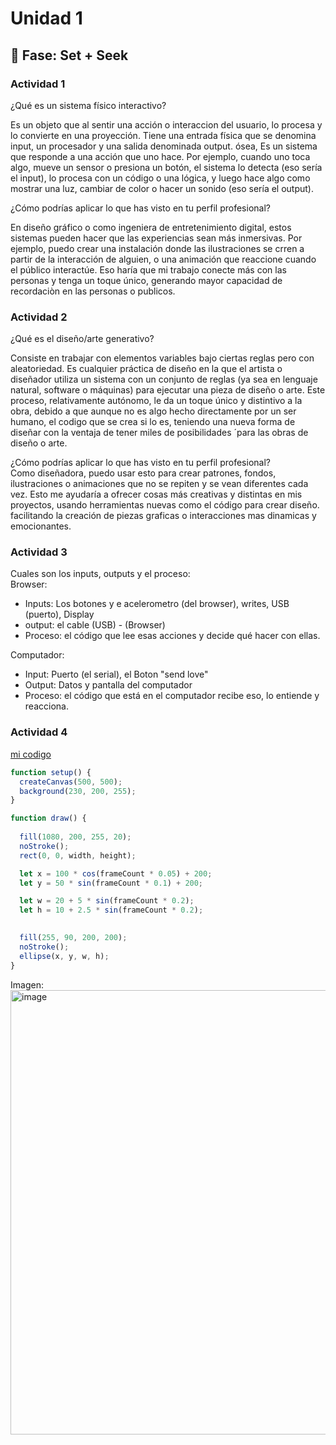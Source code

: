 # Unidad 1

## 🔎 Fase: Set + Seek

### Actividad 1

¿Qué es un sistema físico interactivo?  

   Es un objeto que al sentir una acción o interaccion del usuario, lo procesa y lo convierte en una proyección.
   Tiene una entrada física que se denomina input, un procesador y una salida denominada output. ósea, Es un sistema que responde a una acción que uno hace. Por ejemplo, cuando uno toca algo,
   mueve un sensor o presiona un botón, el sistema lo detecta (eso sería el input), lo procesa con un código o una lógica, y luego hace algo como mostrar una luz, cambiar de color o hacer un sonido (eso sería el output).
   
¿Cómo podrías aplicar lo que has visto en tu perfil profesional?  
   
En diseño gráfico o como ingeniera de entretenimiento digital, estos sistemas pueden hacer que las experiencias sean más inmersivas.
Por ejemplo, puedo crear una instalación donde las ilustraciones se crren a partir de la interacción de alguien, o una animación que reaccione cuando el público interactúe. 
Eso haría que mi trabajo conecte más con las personas y tenga un toque único, generando mayor capacidad de recordaciòn en las personas o publicos.

### Actividad 2  

¿Qué es el diseño/arte generativo? 

Consiste en trabajar con elementos variables bajo ciertas reglas pero con aleatoriedad. Es cualquier práctica de diseño en la que el artista o diseñador 
utiliza un sistema con un conjunto de reglas (ya sea en lenguaje natural, software o máquinas) para ejecutar una pieza de diseño o arte.
Este proceso, relativamente autónomo, le da un toque único y distintivo a la obra, debido a que aunque no es algo hecho directamente por un ser humano, el codigo que 
se crea si lo es, teniendo una nueva forma de diseñar con la ventaja de tener miles de posibilidades ´para las obras de diseño o arte.

¿Cómo podrías aplicar lo que has visto en tu perfil profesional?  
Como diseñadora, puedo usar esto para crear patrones, fondos, ilustraciones o animaciones que no se repiten y se vean diferentes cada vez. 
Esto me ayudaría a ofrecer cosas más creativas y distintas en mis proyectos, usando herramientas nuevas como el código para crear diseño.
facilitando la creación de piezas graficas o interacciones mas dinamicas y emocionantes.

### Actividad 3  

Cuales son los inputs, outputs y el proceso:  
Browser:  
  - Inputs: Los botones y e acelerometro (del browser), writes, USB (puerto), Display
  - output: el cable (USB) - (Browser)
  - Proceso: el código que lee esas acciones y decide qué hacer con ellas.
    
Computador:  
  - Input: Puerto (el serial), el Boton "send love"
  - Output: Datos y pantalla del computador
  - Proceso: el código que está en el computador recibe eso, lo entiende y reacciona.

### Actividad 4

[mi codigo](https://editor.p5js.org/mafora12/sketches/eHb6skJjE)  

```javascript
function setup() {
  createCanvas(500, 500);
  background(230, 200, 255); 
}

function draw() {
  
  fill(1080, 200, 255, 20);
  noStroke();
  rect(0, 0, width, height);

  let x = 100 * cos(frameCount * 0.05) + 200;
  let y = 50 * sin(frameCount * 0.1) + 200;

  let w = 20 + 5 * sin(frameCount * 0.2);
  let h = 10 + 2.5 * sin(frameCount * 0.2);

  
  fill(255, 90, 200, 200); 
  noStroke();
  ellipse(x, y, w, h);
}
```

Imagen:  
<img width="695" height="711" alt="image" src="https://github.com/user-attachments/assets/2045bbc1-4ea1-4e8d-a1be-8a647613ade4" />
